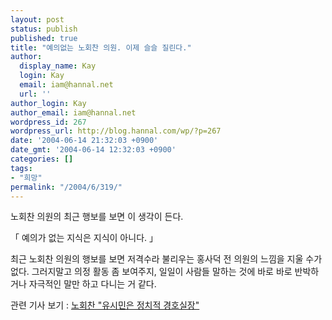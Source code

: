 ```yaml
---
layout: post
status: publish
published: true
title: "예의없는 노회찬 의원. 이제 슬슬 질린다."
author:
  display_name: Kay
  login: Kay
  email: iam@hannal.net
  url: ''
author_login: Kay
author_email: iam@hannal.net
wordpress_id: 267
wordpress_url: http://blog.hannal.com/wp/?p=267
date: '2004-06-14 21:32:03 +0900'
date_gmt: '2004-06-14 12:32:03 +0900'
categories: []
tags:
- "희망"
permalink: "/2004/6/319/"
---
```

<p>노회찬 의원의 최근 행보를 보면 이 생각이 든다.</p>
<p>「 예의가 없는 지식은 지식이 아니다. 」</p>
<p>최근 노회찬 의원의 행보를 보면  저격수라 불리우는 홍사덕 전 의원의 느낌을 지울 수가 없다. 그러지말고 의정 활동 좀 보여주지, 일일이 사람들 말하는 것에 바로 바로 반박하거나 자극적인 말만 하고 다니는 거 같다.</p>
<p>관련 기사 보기 : <a href="http://news.naver.com/news_read.php?oldid=200406140000674817002" target="_blank">노회찬 "유시민은 정치적 경호실장"</a></p>
